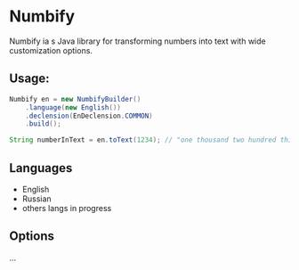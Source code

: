 # Numbify

Numbify ia s Java library for transforming numbers into text with wide customization options.

## Usage:
```java
Numbify en = new NumbifyBuilder()
    .language(new English())
    .declension(EnDeclension.COMMON)
    .build();

String numberInText = en.toText(1234); // "one thousand two hundred thirty four"
```

## Languages
* English
* Russian
* others langs in progress

## Options
...
